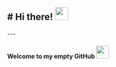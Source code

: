 <h2># Hi there! <img src="https://media0.giphy.com/media/CaiVJuZGvR8HK/giphy.gif?cid=ecf05e479u2tnn84o7qu6nr8yrpuqi7u8ogwexboj7ehrjs6&rid=giphy.gif&ct=g" width="30px"></h2>
---

<h4>Welcome to my empty GitHub <img src="https://media3.giphy.com/media/du3J3cXyzhj75IOgvA/giphy.gif?cid=ecf05e47rwv7jp34e5gs90t6f8axana8riiejjyjd9t78n58&rid=giphy.gif&ct=g" width="30px"></h4>
